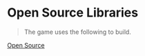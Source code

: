 # Open Source Libraries

> The game uses the following to build.

[Open Source](../../share/open-source.md ':include')